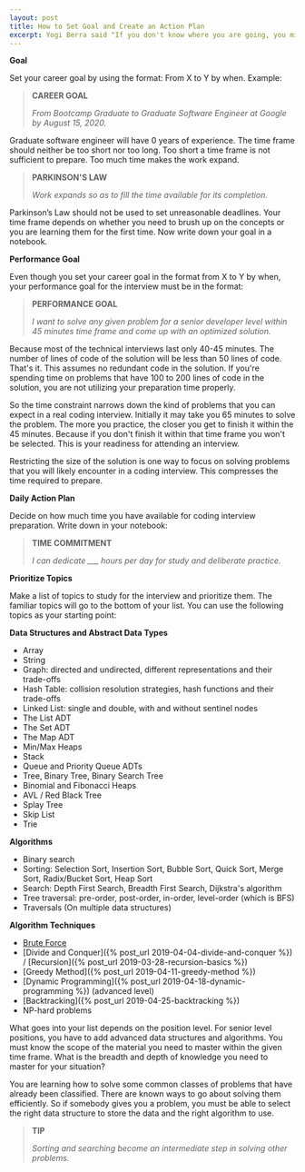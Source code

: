 ```yaml
---
layout: post
title: How to Set Goal and Create an Action Plan
excerpt: Yogi Berra said "If you don't know where you are going, you might wind up someplace else". Learn how to set your career goal and performance goal. This drives your customized action plan for coding interview preparation.
---
```


**Goal**

Set your career goal by using the format: From X to Y by when. Example: 

<blockquote class="note">
  <strong>CAREER GOAL</strong> 
  <p><i>
    From Bootcamp Graduate to Graduate Software Engineer at Google by August 15, 2020.
  </i></p>
</blockquote>

Graduate software engineer will have 0 years of experience. The time frame should neither be too short nor too long. Too short a time frame is not sufficient to prepare. Too much time makes the work expand. 

<blockquote class="note">
  <strong>PARKINSON'S LAW</strong> 
  <p><i>
    Work expands so as to fill the time available for its completion.
  </i></p>
</blockquote>

Parkinson’s Law should not be used to set unreasonable deadlines. Your time frame depends on whether you need to brush up on the concepts or you are learning them for the first time. Now write down your goal in a notebook.

**Performance Goal**

Even though you set your career goal in the format from X to Y by when, your performance goal for the interview must be in the format: 

<blockquote class="note">
  <strong>PERFORMANCE GOAL</strong> 
  <p><i>
    I want to solve any given problem for a senior developer level within 45 minutes time frame and come up with an optimized solution.
  </i></p>
</blockquote>

Because most of the technical interviews last only 40-45 minutes. The number of lines of code of the solution will be less than 50 lines of code. That's it. This assumes no redundant code in the solution. If you're spending time on problems that have 100 to 200 lines of code in the solution, you are not utilizing your preparation time properly.

So the time constraint narrows down the kind of problems that you can expect in a real coding interview. Initially it may take you 65 minutes to solve the problem. The more you practice, the closer you get to finish it within the 45 minutes. Because if you don't finish it within that time frame you won't be selected. This is your readiness for attending an interview.

Restricting the size of the solution is one way to focus on solving problems that you will likely encounter in a coding interview. This compresses the time required to prepare. 

**Daily Action Plan**

Decide on how much time you have available for coding interview preparation. Write down in your notebook:

<blockquote class="note">
  <strong>TIME COMMITMENT</strong> 
  <p><i>
    I can dedicate ___ hours per day for study and deliberate practice.
  </i></p>
</blockquote>

**Prioritize Topics**

Make a list of topics to study for the interview and prioritize them. The familiar topics will go to the bottom of your list. You can use the following topics as your starting point:

**Data Structures and Abstract Data Types**

- Array
- String
- Graph: directed and undirected, different representations and their trade-offs
- Hash Table: collision resolution strategies, hash functions and their trade-offs
- Linked List: single and double, with and without sentinel nodes
- The List ADT
- The Set ADT
- The Map ADT
- Min/Max Heaps
- Stack
- Queue and Priority Queue ADTs
- Tree, Binary Tree, Binary Search Tree
- Binomial and Fibonacci Heaps
- AVL / Red Black Tree
- Splay Tree
- Skip List
- Trie

**Algorithms**

- Binary search
- Sorting: Selection Sort, Insertion Sort, Bubble Sort, Quick Sort, Merge Sort, Radix/Bucket Sort, Heap Sort
- Search: Depth First Search, Breadth First Search, Dijkstra's algorithm
- Tree traversal: pre-order, post-order, in-order, level-order (which is BFS)
- Traversals (On multiple data structures)

**Algorithm Techniques**

- [Brute Force](https://www.codingskill.net/2020/01/23/problem-solving-techniques-for-coding-interview.html#brute-force) 
- [Divide and Conquer]({% post_url 2019-04-04-divide-and-conquer %}) / [Recursion]({% post_url 2019-03-28-recursion-basics %})
- [Greedy Method]({% post_url 2019-04-11-greedy-method %})
- [Dynamic Programming]({% post_url 2019-04-18-dynamic-programming %}) (advanced level)
- [Backtracking]({% post_url 2019-04-25-backtracking %})
- NP-hard problems

What goes into your list depends on the position level. For senior level positions, you have to add advanced data structures and algorithms. You must know the scope of the material you need to master within the given time frame. What is the breadth and depth of knowledge you need to master for your situation?

You are learning how to solve some common classes of problems that have already been classified. There are known ways to go about solving them efficiently. So if somebody gives you a problem, you must be able to select the right data structure to store the data and the right algorithm to use. 

<blockquote class="note">
  <strong>TIP</strong> 
  <p><i>
    Sorting and searching become an intermediate step in solving other problems.
  </i></p>
</blockquote>
